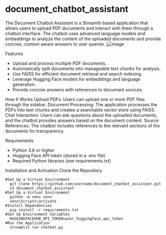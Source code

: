 # document_chatbot_assistant

The Document Chatbot Assistant is a Streamlit-based application that allows users to upload PDF documents and interact with them through a chatbot interface. The chatbot uses advanced language models and embeddings to analyze the content of the uploaded documents and provide concise, context-aware answers to user queries.
![image](https://github.com/user-attachments/assets/fd01ea06-b0f9-440a-bc08-b964c255e92f)

Features
  * Upload and process multiple PDF documents.
  * Automatically split documents into manageable text chunks for analysis.
  * Use FAISS for efficient document retrieval and search indexing.
  * Leverage Hugging Face models for embeddings and language generation.
  * Provide concise answers with references to document sources.
    
How It Works
Upload PDFs: Users can upload one or more PDF files through the sidebar.
Document Processing: The application processes the PDFs into text chunks and creates a searchable vector store using FAISS.
Chat Interaction: Users can ask questions about the uploaded documents, and the chatbot provides answers based on the document content.
Source References: The chatbot includes references to the relevant sections of the documents for transparency.

Requirements
  * Python 3.8 or higher
  * Hugging Face API token (stored in a .env file)
  * Required Python libraries (see requirements.txt)
   
Installation and Activation
    Clone the Repository
    
    #Set Up a Virtual Environment
      git clone https://github.com/username/document_chatbot_assistant.git
      cd document_chatbot_assistant
    #Set Up a Virtual Environment
      python -m venv venv
      venv\Scripts\activate
    #Install Dependencies
      pip install -r requirements.txt
    #Set Up Environment Variables
      HUGGINGFACEHUB_API_TOKEN=your_huggingface_api_token
    #Run the Application
      streamlit run chatbot.py
  


